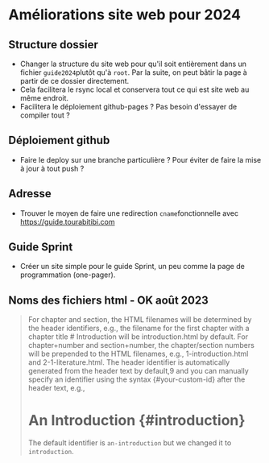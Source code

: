 # Améliorations site web pour 2024

## Structure dossier

- Changer la structure du site web pour qu'il soit entièrement dans un fichier `guide2024`plutôt qu'à `root`. Par la suite, on peut bâtir la page à partir de ce dossier directement.
- Cela facilitera le rsync local et conservera tout ce qui est site web au même endroit.
- Facilitera le déploiement github-pages ? Pas besoin d'essayer de compiler tout ?

## Déploiement github

- Faire le deploy sur une branche particulière ? Pour éviter de faire la mise à jour à tout push ?

## Adresse

- Trouver le moyen de faire une redirection `cname`fonctionnelle avec https://guide.tourabitibi.com

## Guide Sprint

- Créer un site simple pour le guide Sprint, un peu comme la page de programmation (one-pager).


## Noms des fichiers html - OK août 2023

> For chapter and section, the HTML filenames will be determined by the header identifiers, e.g., the filename for the first chapter with a chapter title # Introduction will be introduction.html by default. For chapter+number and section+number, the chapter/section numbers will be prepended to the HTML filenames, e.g., 1-introduction.html and 2-1-literature.html. The header identifier is automatically generated from the header text by default,9 and you can manually specify an identifier using the syntax {#your-custom-id} after the header text, e.g.,
> # An Introduction {#introduction}
> The default identifier is `an-introduction` but we changed
it to `introduction`.